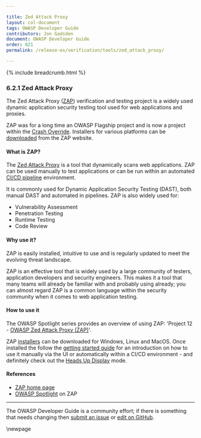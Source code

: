 ```yaml
---

title: Zed Attack Proxy
layout: col-document
tags: OWASP Developer Guide
contributors: Jon Gadsden
document: OWASP Developer Guide
order: 821
permalink: /release-es/verification/tools/zed_attack_proxy/

---
```


{% include breadcrumb.html %}

### 6.2.1 Zed Attack Proxy

The Zed Attack Proxy ([ZAP][zap]) verification and testing project is a widely used
dynamic application security testing tool used for web applications and proxies.

ZAP was for a long time an OWASP Flagship project and is now a project within
the [Crash Override][crash].
Installers for various platforms can be [downloaded][zapdownload] from the ZAP website.

#### What is ZAP?

The [Zed Attack Proxy][zap] is a tool that dynamically scans web applications.
ZAP can be used manually to test applications or can be run within an automated [CI/CD pipeline][cscicd] environment.

It is commonly used for Dynamic Application Security Testing (DAST), both manual DAST and automated in pipelines.
ZAP is also widely used for:

* Vulnerability Assessment
* Penetration Testing
* Runtime Testing
* Code Review

#### Why use it?

ZAP is easily installed, intuitive to use and is regularly updated to meet the evolving threat landscape.

ZAP is an effective tool that is widely used by a large community of testers, application developers and security engineers.
This makes it a tool that many teams will already be familiar with and probably using already;
you can almost regard ZAP is a common language within the security community when it comes to web application testing.

#### How to use it

The OWASP Spotlight series provides an overview of using ZAP: 'Project 12 - [OWASP Zed Attack Proxy (ZAP)][spotlight12]'.

ZAP [installers][zapdownload] can be downloaded for Windows, Linux and MacOS.
Once installed the follow the [getting started guide][zapstart] for an introduction on how to use it manually via the UI
or automatically within a CI/CD environment - and definitely check out the [Heads Up Display][zaphud] mode.

#### References

* [ZAP home page][zap]
* [OWASP Spotlight][spotlight12] on ZAP

----

The OWASP Developer Guide is a community effort; if there is something that needs changing
then [submit an issue][issue080201] or [edit on GitHub][edit080201].

[crash]: https://crashoverride.com/open-source
[cscicd]: https://cheatsheetseries.owasp.org/cheatsheets/CI_CD_Security_Cheat_Sheet
[edit080201]: https://github.com/OWASP/www-project-developer-guide/blob/main/draft/08-verification/02-tools/01-zap.md
[issue080201]: https://github.com/OWASP/www-project-developer-guide/issues/new?labels=content&template=request.md&title=Update:%2008-verification/02-tools/01-zap
[spotlight12]: https://youtu.be/usIlW8Q-hc4
[zap]: https://www.zaproxy.org/
[zapdownload]: https://www.zaproxy.org/download/
[zaphud]: https://www.zaproxy.org/getting-started/#the-heads-up-display
[zapstart]: https://www.zaproxy.org/getting-started/

\newpage
